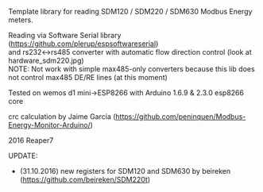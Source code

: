 Template library for reading SDM120 / SDM220 / SDM630 Modbus Energy meters.

Reading via Software Serial library (https://github.com/plerup/espsoftwareserial)<br>
and rs232<->rs485 converter with automatic flow direction control (look at hardware_sdm220.jpg)<br>
NOTE: Not work with simple max485-only converters because this lib does not control max485 DE/RE lines (at this moment)


Tested on wemos d1 mini->ESP8266 with Arduino 1.6.9 & 2.3.0 esp8266 core

crc calculation by Jaime García (https://github.com/peninquen/Modbus-Energy-Monitor-Arduino/)

2016 Reaper7

UPDATE:<br>
- (31.10.2016) new registers for SDM120 and SDM630 by beireken (https://github.com/beireken/SDM220t)
